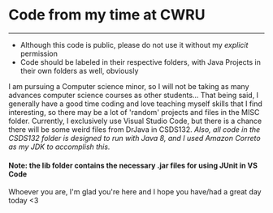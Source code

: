 # Code from my time at CWRU
****
- Although this code is public, please do not use it without my _explicit_ permission
- Code should be labeled in their respective folders, with Java Projects in their own folders as well, obviously

I am pursuing a Computer science minor, so I will not be taking as many advances computer science courses as other students...
That being said, I generally have a good time coding and love teaching myself skills that I find interesting, so there may be a lot of 'random' projects and files in the MISC folder. Currently, I exclusively use Visual Studio Code, but there is a chance there will be some weird files from DrJava in CSDS132. _Also, all code in the CSDS132 folder is designed to run with Java 8, and I used Amazon Correto as my JDK to accomplish this._

#### Note: the lib folder contains the necessary .jar files for using JUnit in VS Code

Whoever you are, I'm glad you're here and I hope you have/had a great day today <3